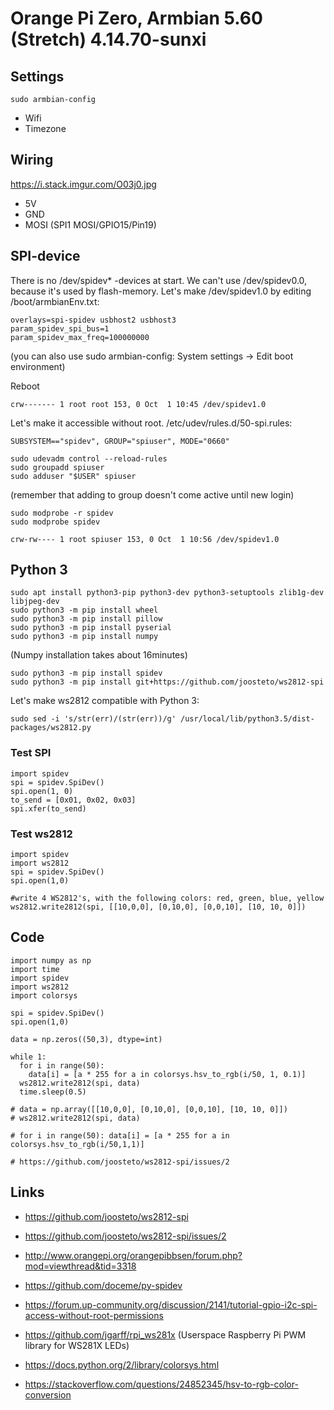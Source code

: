# Orange Pi Zero, Armbian 5.60 (Stretch) 4.14.70-sunxi

## Settings
`sudo armbian-config`
- Wifi
- Timezone

## Wiring
https://i.stack.imgur.com/O03j0.jpg
- 5V
- GND
- MOSI (SPI1 MOSI/GPIO15/Pin19)

## SPI-device

There is no /dev/spidev* -devices at start. We can't use /dev/spidev0.0, because it's used by flash-memory. Let's make /dev/spidev1.0 by editing /boot/armbianEnv.txt:
```
overlays=spi-spidev usbhost2 usbhost3
param_spidev_spi_bus=1
param_spidev_max_freq=100000000
```
(you can also use sudo armbian-config: System settings -> Edit boot environment)

Reboot

`crw------- 1 root root 153, 0 Oct  1 10:45 /dev/spidev1.0`

Let's make it accessible without root. 
/etc/udev/rules.d/50-spi.rules:
```
SUBSYSTEM=="spidev", GROUP="spiuser", MODE="0660"
```
```
sudo udevadm control --reload-rules
sudo groupadd spiuser
sudo adduser "$USER" spiuser
```
(remember that adding to group doesn't come active until new login)

```
sudo modprobe -r spidev
sudo modprobe spidev
```

`crw-rw---- 1 root spiuser 153, 0 Oct  1 10:56 /dev/spidev1.0`
 
## Python 3

```
sudo apt install python3-pip python3-dev python3-setuptools zlib1g-dev libjpeg-dev
sudo python3 -m pip install wheel
sudo python3 -m pip install pillow
sudo python3 -m pip install pyserial
sudo python3 -m pip install numpy
```
(Numpy installation takes about 16minutes)

```
sudo python3 -m pip install spidev
sudo python3 -m pip install git+https://github.com/joosteto/ws2812-spi
```

Let's make ws2812 compatible with Python 3:
```
sudo sed -i 's/str(err)/(str(err))/g' /usr/local/lib/python3.5/dist-packages/ws2812.py
```

### Test SPI

```
import spidev
spi = spidev.SpiDev()
spi.open(1, 0)
to_send = [0x01, 0x02, 0x03]
spi.xfer(to_send)
```

### Test ws2812
```
import spidev
import ws2812
spi = spidev.SpiDev()
spi.open(1,0)

#write 4 WS2812's, with the following colors: red, green, blue, yellow
ws2812.write2812(spi, [[10,0,0], [0,10,0], [0,0,10], [10, 10, 0]])
```

## Code

```
import numpy as np
import time
import spidev
import ws2812
import colorsys

spi = spidev.SpiDev()
spi.open(1,0)

data = np.zeros((50,3), dtype=int)

while 1:
  for i in range(50):
    data[i] = [a * 255 for a in colorsys.hsv_to_rgb(i/50, 1, 0.1)]
  ws2812.write2812(spi, data)
  time.sleep(0.5)

# data = np.array([[10,0,0], [0,10,0], [0,0,10], [10, 10, 0]])
# ws2812.write2812(spi, data)

# for i in range(50): data[i] = [a * 255 for a in colorsys.hsv_to_rgb(i/50,1,1)]

# https://github.com/joosteto/ws2812-spi/issues/2
```

## Links
- https://github.com/joosteto/ws2812-spi
- https://github.com/joosteto/ws2812-spi/issues/2
- http://www.orangepi.org/orangepibbsen/forum.php?mod=viewthread&tid=3318
- https://github.com/doceme/py-spidev
- https://forum.up-community.org/discussion/2141/tutorial-gpio-i2c-spi-access-without-root-permissions
- https://github.com/jgarff/rpi_ws281x (Userspace Raspberry Pi PWM library for WS281X LEDs)

- https://docs.python.org/2/library/colorsys.html
- https://stackoverflow.com/questions/24852345/hsv-to-rgb-color-conversion
